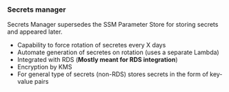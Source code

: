 ### Secrets manager
Secrets Manager supersedes the SSM Parameter Store for storing secrets and appeared later. 

* Capability to force rotation of secretes every X days
* Automate generation of secretes on rotation (uses a separate Lambda)
* Integrated with RDS (**Mostly meant for RDS integration**)
* Encryption by KMS 
* For general type of secrets (non-RDS) stores secrets in the form of key-value pairs
